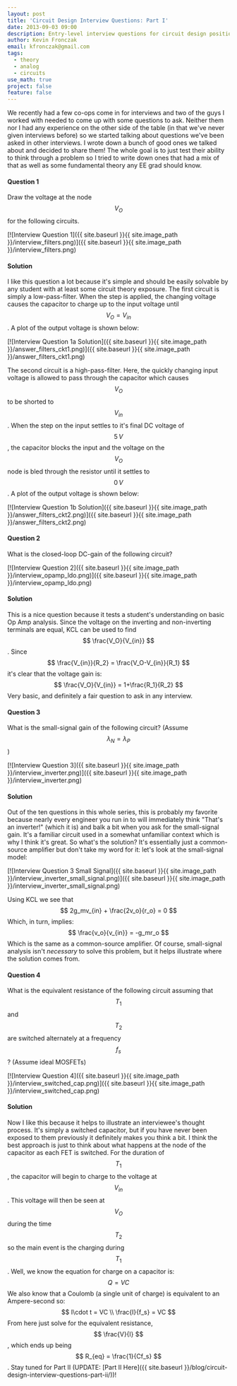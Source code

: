 ```yaml
---
layout: post
title: 'Circuit Design Interview Questions: Part I'
date: 2013-09-03 09:00
description: Entry-level interview questions for circuit design positions
author: Kevin Fronczak
email: kfronczak@gmail.com
tags:
  - theory
  - analog
  - circuits
use_math: true
project: false
feature: false
---
```

We recently had a few co-ops come in for interviews and two of the guys I worked with needed to come up with some questions to ask. Neither them nor I had any experience on the other side of the table (in that we've never given interviews before) so we started talking about questions we've been asked in other interviews. I wrote down a bunch of good ones we talked about and decided to share them! The whole goal is to just test their ability to think through a problem so I tried to write down ones that had a mix of that as well as some fundamental theory any EE grad should know.

#### **Question 1**

Draw the voltage at the node $$ V_O $$ for the following circuits. 

[![Interview Question 1]({{ site.baseurl }}{{ site.image_path }}/interview_filters.png)]({{ site.baseurl }}{{ site.image_path }}/interview_filters.png)

#### **Solution**

I like this question a lot because it's simple and should be easily solvable by any student with at least some circuit theory exposure. The first circuit is simply a low-pass-filter. When the step is applied, the changing voltage causes the capacitor to charge up to the input voltage until $$ V_O = V_{in} $$. A plot of the output voltage is shown below: 

[![Interview Question 1a Solution]({{ site.baseurl }}{{ site.image_path }}/answer_filters_ckt1.png)]({{ site.baseurl }}{{ site.image_path }}/answer_filters_ckt1.png)

The second circuit is a high-pass-filter. Here, the quickly changing input voltage is allowed to pass through the capacitor which causes $$ V_O $$ to be shorted to $$ V_{in} $$. When the step on the input settles to it's final DC voltage of $$ 5\,V $$, the capacitor blocks the input and the voltage on the $$ V_O $$ node is bled through the resistor until it settles to $$ 0\,V$$. A plot of the output voltage is shown below: 

[![Interview Question 1b Solution]({{ site.baseurl }}{{ site.image_path }}/answer_filters_ckt2.png)]({{ site.baseurl }}{{ site.image_path }}/answer_filters_ckt2.png)

#### **Question 2**

What is the closed-loop DC-gain of the following circuit? 

[![Interview Question 2]({{ site.baseurl }}{{ site.image_path }}/interview_opamp_ldo.png)]({{ site.baseurl }}{{ site.image_path }}/interview_opamp_ldo.png)

#### **Solution**

This is a nice question because it tests a student's understanding on basic Op Amp analysis. Since the voltage on the inverting and non-inverting terminals are equal, KCL can be used to find $$ \frac{V_O}{V_{in}} $$. Since $$ \frac{V_{in}}{R_2} = \frac{V_O-V_{in}}{R_1} $$ it's clear that the voltage gain is: $$ \frac{V_O}{V_{in}} = 1+\frac{R_1}{R_2} $$ Very basic, and definitely a fair question to ask in any interview.

#### **Question 3**

What is the small-signal gain of the following circuit? (Assume $$ \lambda_N = \lambda_P $$) 

[![Interview Question 3]({{ site.baseurl }}{{ site.image_path }}/interview_inverter.png)]({{ site.baseurl }}{{ site.image_path }}/interview_inverter.png)

#### **Solution**

Out of the ten questions in this whole series, this is probably my favorite because nearly every engineer you run in to will immediately think "That's an inverter!" (which it is) and balk a bit when you ask for the small-signal gain. It's a familiar circuit used in a somewhat unfamiliar context which is why I think it's great. So what's the solution? It's essentially just a common-source amplifier but don't take my word for it: let's look at the small-signal model: 

[![Interview Question 3 Small Signal]({{ site.baseurl }}{{ site.image_path }}/interview_inverter_small_signal.png)]({{ site.baseurl }}{{ site.image_path }}/interview_inverter_small_signal.png)

Using KCL we see that $$ 2g_mv_{in} + \frac{2v_o}{r_o} = 0 $$ Which, in turn, implies: $$ \frac{v_o}{v_{in}} = -g_mr_o $$ Which is the same as a common-source amplifier. Of course, small-signal analysis isn't _necessary_ to solve this problem, but it helps illustrate where the solution comes from.

#### **Question 4**

What is the equivalent resistance of the following circuit assuming that $$ T_1 $$ and $$ T_2 $$ are switched alternately at a frequency $$ f_s $$? (Assume ideal MOSFETs) 

[![Interview Question 4]({{ site.baseurl }}{{ site.image_path }}/interview_switched_cap.png)]({{ site.baseurl }}{{ site.image_path }}/interview_switched_cap.png)

#### **Solution**

Now I like this because it helps to illustrate an interviewee's thought process. It's simply a switched capacitor, but if you have never been exposed to them previously it definitely makes you think a bit. I think the best approach is just to think about what happens at the node of the capacitor as each FET is switched. For the duration of $$ T_1 $$, the capacitor will begin to charge to the voltage at $$ V_{in}$$. This voltage will then be seen at $$ V_O $$ during the time $$ T_2 $$ so the main event is the charging during $$ T_1$$. Well, we know the equation for charge on a capacitor is: $$ Q = VC $$ We also know that a Coulomb (a single unit of charge) is equivalent to an Ampere-second so: $$ I\cdot t = VC \\ \frac{I}{f_s} = VC $$ From here just solve for the equivalent resistance, $$ \frac{V}{I} $$, which ends up being $$ R_{eq} = \frac{1}{Cf_s} $$. Stay tuned for Part II (UPDATE: [Part II Here]({{ site.baseurl }}/blog/circuit-design-interview-questions-part-ii/))!